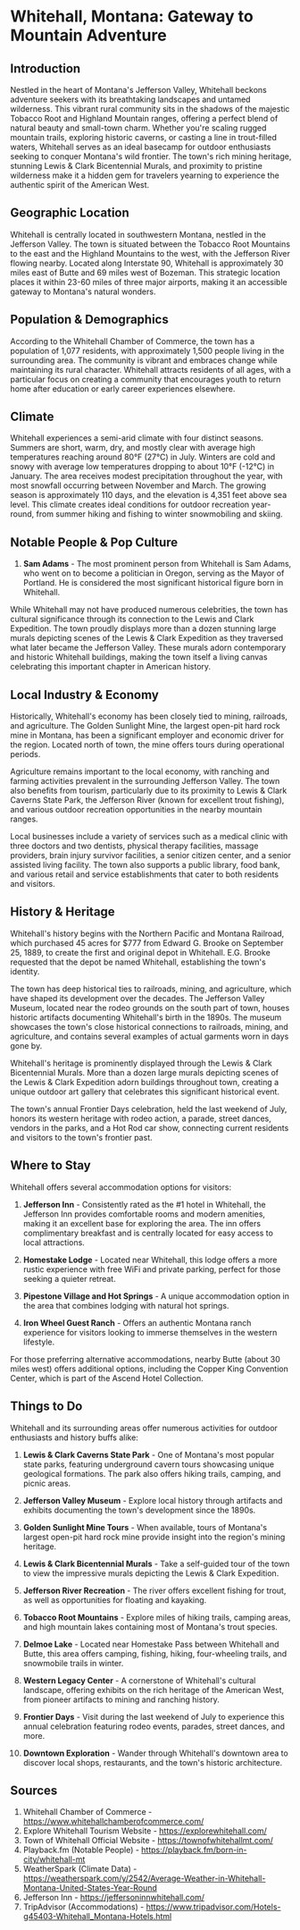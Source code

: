 # Whitehall, Montana: Gateway to Mountain Adventure

## Introduction
Nestled in the heart of Montana's Jefferson Valley, Whitehall beckons adventure seekers with its breathtaking landscapes and untamed wilderness. This vibrant rural community sits in the shadows of the majestic Tobacco Root and Highland Mountain ranges, offering a perfect blend of natural beauty and small-town charm. Whether you're scaling rugged mountain trails, exploring historic caverns, or casting a line in trout-filled waters, Whitehall serves as an ideal basecamp for outdoor enthusiasts seeking to conquer Montana's wild frontier. The town's rich mining heritage, stunning Lewis & Clark Bicentennial Murals, and proximity to pristine wilderness make it a hidden gem for travelers yearning to experience the authentic spirit of the American West.

## Geographic Location
Whitehall is centrally located in southwestern Montana, nestled in the Jefferson Valley. The town is situated between the Tobacco Root Mountains to the east and the Highland Mountains to the west, with the Jefferson River flowing nearby. Located along Interstate 90, Whitehall is approximately 30 miles east of Butte and 69 miles west of Bozeman. This strategic location places it within 23-60 miles of three major airports, making it an accessible gateway to Montana's natural wonders.

## Population & Demographics
According to the Whitehall Chamber of Commerce, the town has a population of 1,077 residents, with approximately 1,500 people living in the surrounding area. The community is vibrant and embraces change while maintaining its rural character. Whitehall attracts residents of all ages, with a particular focus on creating a community that encourages youth to return home after education or early career experiences elsewhere.

## Climate
Whitehall experiences a semi-arid climate with four distinct seasons. Summers are short, warm, dry, and mostly clear with average high temperatures reaching around 80°F (27°C) in July. Winters are cold and snowy with average low temperatures dropping to about 10°F (-12°C) in January. The area receives modest precipitation throughout the year, with most snowfall occurring between November and March. The growing season is approximately 110 days, and the elevation is 4,351 feet above sea level. This climate creates ideal conditions for outdoor recreation year-round, from summer hiking and fishing to winter snowmobiling and skiing.

## Notable People & Pop Culture
1. **Sam Adams** - The most prominent person from Whitehall is Sam Adams, who went on to become a politician in Oregon, serving as the Mayor of Portland. He is considered the most significant historical figure born in Whitehall.

While Whitehall may not have produced numerous celebrities, the town has cultural significance through its connection to the Lewis and Clark Expedition. The town proudly displays more than a dozen stunning large murals depicting scenes of the Lewis & Clark Expedition as they traversed what later became the Jefferson Valley. These murals adorn contemporary and historic Whitehall buildings, making the town itself a living canvas celebrating this important chapter in American history.

## Local Industry & Economy
Historically, Whitehall's economy has been closely tied to mining, railroads, and agriculture. The Golden Sunlight Mine, the largest open-pit hard rock mine in Montana, has been a significant employer and economic driver for the region. Located north of town, the mine offers tours during operational periods.

Agriculture remains important to the local economy, with ranching and farming activities prevalent in the surrounding Jefferson Valley. The town also benefits from tourism, particularly due to its proximity to Lewis & Clark Caverns State Park, the Jefferson River (known for excellent trout fishing), and various outdoor recreation opportunities in the nearby mountain ranges.

Local businesses include a variety of services such as a medical clinic with three doctors and two dentists, physical therapy facilities, massage providers, brain injury survivor facilities, a senior citizen center, and a senior assisted living facility. The town also supports a public library, food bank, and various retail and service establishments that cater to both residents and visitors.

## History & Heritage
Whitehall's history begins with the Northern Pacific and Montana Railroad, which purchased 45 acres for $777 from Edward G. Brooke on September 25, 1889, to create the first and original depot in Whitehall. E.G. Brooke requested that the depot be named Whitehall, establishing the town's identity.

The town has deep historical ties to railroads, mining, and agriculture, which have shaped its development over the decades. The Jefferson Valley Museum, located near the rodeo grounds on the south part of town, houses historic artifacts documenting Whitehall's birth in the 1890s. The museum showcases the town's close historical connections to railroads, mining, and agriculture, and contains several examples of actual garments worn in days gone by.

Whitehall's heritage is prominently displayed through the Lewis & Clark Bicentennial Murals. More than a dozen large murals depicting scenes of the Lewis & Clark Expedition adorn buildings throughout town, creating a unique outdoor art gallery that celebrates this significant historical event.

The town's annual Frontier Days celebration, held the last weekend of July, honors its western heritage with rodeo action, a parade, street dances, vendors in the parks, and a Hot Rod car show, connecting current residents and visitors to the town's frontier past.

## Where to Stay
Whitehall offers several accommodation options for visitors:

1. **Jefferson Inn** - Consistently rated as the #1 hotel in Whitehall, the Jefferson Inn provides comfortable rooms and modern amenities, making it an excellent base for exploring the area. The inn offers complimentary breakfast and is centrally located for easy access to local attractions.

2. **Homestake Lodge** - Located near Whitehall, this lodge offers a more rustic experience with free WiFi and private parking, perfect for those seeking a quieter retreat.

3. **Pipestone Village and Hot Springs** - A unique accommodation option in the area that combines lodging with natural hot springs.

4. **Iron Wheel Guest Ranch** - Offers an authentic Montana ranch experience for visitors looking to immerse themselves in the western lifestyle.

For those preferring alternative accommodations, nearby Butte (about 30 miles west) offers additional options, including the Copper King Convention Center, which is part of the Ascend Hotel Collection.

## Things to Do
Whitehall and its surrounding areas offer numerous activities for outdoor enthusiasts and history buffs alike:

1. **Lewis & Clark Caverns State Park** - One of Montana's most popular state parks, featuring underground cavern tours showcasing unique geological formations. The park also offers hiking trails, camping, and picnic areas.

2. **Jefferson Valley Museum** - Explore local history through artifacts and exhibits documenting the town's development since the 1890s.

3. **Golden Sunlight Mine Tours** - When available, tours of Montana's largest open-pit hard rock mine provide insight into the region's mining heritage.

4. **Lewis & Clark Bicentennial Murals** - Take a self-guided tour of the town to view the impressive murals depicting the Lewis & Clark Expedition.

5. **Jefferson River Recreation** - The river offers excellent fishing for trout, as well as opportunities for floating and kayaking.

6. **Tobacco Root Mountains** - Explore miles of hiking trails, camping areas, and high mountain lakes containing most of Montana's trout species.

7. **Delmoe Lake** - Located near Homestake Pass between Whitehall and Butte, this area offers camping, fishing, hiking, four-wheeling trails, and snowmobile trails in winter.

8. **Western Legacy Center** - A cornerstone of Whitehall's cultural landscape, offering exhibits on the rich heritage of the American West, from pioneer artifacts to mining and ranching history.

9. **Frontier Days** - Visit during the last weekend of July to experience this annual celebration featuring rodeo events, parades, street dances, and more.

10. **Downtown Exploration** - Wander through Whitehall's downtown area to discover local shops, restaurants, and the town's historic architecture.

## Sources
1. Whitehall Chamber of Commerce - https://www.whitehallchamberofcommerce.com/
2. Explore Whitehall Tourism Website - https://explorewhitehall.com/
3. Town of Whitehall Official Website - https://townofwhitehallmt.com/
4. Playback.fm (Notable People) - https://playback.fm/born-in-city/whitehall-mt
5. WeatherSpark (Climate Data) - https://weatherspark.com/y/2542/Average-Weather-in-Whitehall-Montana-United-States-Year-Round
6. Jefferson Inn - https://jeffersoninnwhitehall.com/
7. TripAdvisor (Accommodations) - https://www.tripadvisor.com/Hotels-g45403-Whitehall_Montana-Hotels.html
